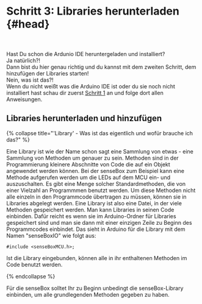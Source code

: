 # Schritt 3: Libraries herunterladen {#head}

<div class="description"></div>
<div class="line">
    <br>
    <br>
</div>

<div class="box_warning">
    <i class="fa fa-exclamation-circle fa-fw" aria-hidden="true" style="color: #f0ad4e"></i>
    Hast Du schon die Ardunio IDE heruntergeladen und installiert?

<div class="row">
    <div class="col-sm-6">
        <div class="box_success">
            <i class="fa fa-check fa-fw" aria-hidden="true" style="color: #50af51;"></i>
            Ja natürlich?!
            <br>
            Dann bist du hier genau richtig und du kannst mit dem zweiten Schritt, dem hinzufügen der Libraries starten!
        </div>
    </div>
    <div class="col-sm-6">
        <div class="box_error">
            <i class="fa fa-exclamation-triangle fa-fw" aria-hidden="true" style="color: #d9534f"></i>
             Nein, was ist das?!
             <br>
             Wenn du nicht weißt was die Arduino IDE ist oder du sie noch nicht installiert hast schau dir zuerst <a href="software-installation.html">Schritt 1</a> an und folge dort allen Anweisungen.
        </div>
    </div>
</div>
</div>

## Libraries herunterladen und hinzufügen

{% collapse title="'Library' - Was ist das eigentlich und wofür brauche ich das?" %}

Eine Library ist wie der Name schon sagt eine Sammlung von etwas - eine Sammlung von Methoden um genauer zu sein. Methoden sind in der Programmierung kleinere Abschnitte von Code die auf ein Objekt angewendet werden können. 
Bei der senseBox zum Beispiel kann eine Methode aufgerufen werden um die LEDs auf dem MCU ein- und auszuschalten. Es gibt eine Menge solcher Standardmethoden, die von einer Vielzahl an Programmmen benutzt werden. Um diese Methoden nicht alle einzeln in den Programmcode übertragen zu müssen, können sie in Libraries abgelegt werden. 
Eine Library ist also eine Datei, in der viele Methoden gespeichert werden. Man kann Libraries in seinen Code einbinden. Dafür reicht es wenn sie im Arduino-Ordner für Libraries gespeichert sind und man sie dann mit einer einzigen Zeile zu Beginn des Programmcodes einbindet. Das sieht in Arduino für die Library mit dem Namen "senseBoxIO" wie folgt aus: 

```arduino
#include <senseBoxMCU.h>;
```

Ist die Library eingebunden, können alle in ihr enthaltenen Methoden im Code benutzt werden. 

{% endcollapse %}

Für die senseBox solltet Ihr zu Beginn unbedingt die senseBox-Library einbinden, um alle grundlegenden Methoden gegeben zu haben.






